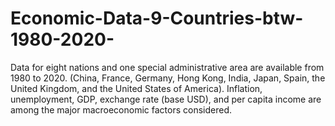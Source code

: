# Economic-Data-9-Countries-btw-1980-2020-
Data for eight nations and one special administrative area are available from 1980 to 2020. (China, France, Germany, Hong Kong, India, Japan, Spain, the United Kingdom, and the United States of America). Inflation, unemployment, GDP, exchange rate (base USD), and per capita income are among the major macroeconomic factors considered.
